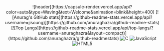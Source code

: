 <div align="center">
 ![header](https://capsule-render.vercel.app/api?color=auto&type=Waving&text=Welcome&animation=blink&height=400)
 [![Anurag's GitHub stats](https://github-readme-stats.vercel.app/api?username=jisoung)](https://github.com/anuraghazra/github-readme-stats)
 [![Top Langs](https://github-readme-stats.vercel.app/api/top-langs/?username=anuraghazra&layout=compact)](https://github.com/anuraghazra/github-readmestats)
  <img alt="C" src ="https://img.shields.io/badge/C-A8B9CC.svg?&style=for-the-badge&logo=C&logoColor=white"/>
  <img alt="JavaScript" src ="https://img.shields.io/badge/JavaScript-F7DF1E.svg?&style=for-the-badge&logo=C&logoColor=white"/>
  <img alt="HTML5" src ="https://img.shields.io/badge/HTML5-E34F26.svg?&style=for-the-badge&logo=C&logoColor=white"/>
 </div>
  
